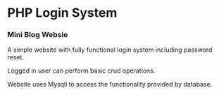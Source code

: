 # PHP Login System

### Mini Blog Websie
A simple website with fully functional login system including password reset.

Logged in user can perform basic crud operations. 

Website uses Mysqli to access the functionality provided by database.